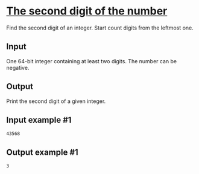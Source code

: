 # [The second digit of the number](https://www.e-olymp.com/en/contests/9563/problems/83871)
Find the second digit of an integer. Start count digits from the leftmost one.

## Input
One 64-bit integer containing at least two digits. The number can be negative.

## Output
Print the second digit of a given integer.

## Input example #1
```
43568
```

## Output example #1
```
3
```

